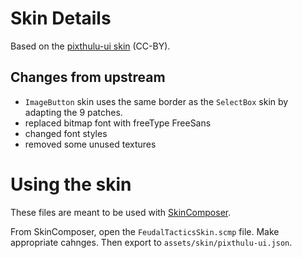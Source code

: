 # Skin Details

Based on the [pixthulu-ui skin](https://github.com/czyzby/gdx-skins/tree/master/pixthulhu) (CC-BY).

## Changes from upstream

 * `ImageButton` skin uses the same border as the `SelectBox` skin by adapting the 9 patches.
 * replaced bitmap font with freeType FreeSans
 * changed font styles
 * removed some unused textures

# Using the skin

These files are meant to be used with [SkinComposer](https://github.com/raeleus/skin-composer).

From SkinComposer, open the `FeudalTacticsSkin.scmp` file. Make appropriate cahnges. Then export to `assets/skin/pixthulu-ui.json`.
